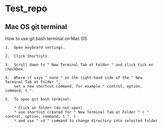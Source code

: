 # Test_repo

## Mac OS git terminal

How to use git bash terminal on Mac OS

```
1.  Open keyboard settings.
```

```
2.  Click Shortcuts.
```

```
3.  Scroll down to " New Terminal Tab at Folder " and click tick on checkbox.
```

```
4.  Where it says " none " on the right-hand side of the " New Terminal Tab at folder ",
    set a new shortcut command, for example " control, option, command, t ".
```

```
5.  To open git bash terminal:

    * Click on folder (do not open)
    * use shortcut created for " New Terminal Tab at Folder " ( " control, option, command, t ". )
    * and use " cd " command to change directory into selected folder
    
```
    
